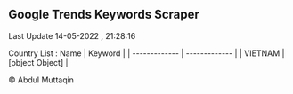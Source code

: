 

## Google Trends Keywords Scraper 
 
Last Update 14-05-2022 , 21:28:16

Country List :
 Name  | Keyword |
| ------------- | ------------- |
| VIETNAM | [object Object] |



© Abdul Muttaqin 
